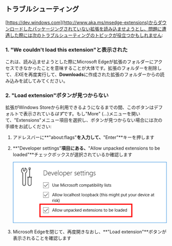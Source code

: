 <!-- ## Troubleshooting -->
## トラブルシューティング

<!-- If you are trying to load unpacked extensions downloaded from [https://dev.windows.com](http://www.aka.ms/msedge-extensions) and are experiencing issues,
the following toubleshoot topics may help: -->

[https://dev.windows.com](http://www.aka.ms/msedge-extensions)からダウンロードしたパッケージングされていない拡張を読み込ませようとし、問題に遭遇した際には次のトラブルシューティングのトピックが役立つかもしれません:

<!-- ### 1. I see the error "We couldn't load this extension" -->
### 1. "We couldn't load this extension"と表示された

<!-- This usually means that Microsoft Edge cannot access the extension folder you attempted to load. Try deleting the extension folder, running the .EXE again and then loading the extension folder that was created in your **Downloads** folder. -->

これは、読み込ませようとした際にMicrosoft Edgeが拡張のフォルダーにアクセスできなかったことを意味することが大体です。拡張のフォルダーを削除して、.EXEを再度実行して、**Downloads**に作成された拡張のフォルダーからの読み込みを試してみてください。

<!-- ### 2. I don't see the "Load extension" button -->
### 2. "Load extension"ボタンが見つからない

<!-- Until extensions are available via the Windows Store, this button *should* be visible by default. If you open the "More" (...) menu, select the "Extensions" menu item and don't see the button, follow these steps: -->

拡張がWindows Storeから利用できるようになるまでの間、このボタンはデフォルトで表示されている*はず*です。もし"More" (...)メニューを開いて、"Extensions"メニュー項目を選択し、ボタンが見つからない場合には次の手順をお試しください:

<!-- 
1. In the address bar type **"about:flags"** and press the **"Enter"** key.
2. Under the heading **"Developer settings"** make sure the checkbox next to **"Allow unpacked extensions to be loaded"** is selected.

   ![about flags](../media/aboutflags.PNG)  

3. Close and re-open Microsoft Edge and check to see if the **"Load extension"** button is now visible.
-->
 
1. アドレスバーに**"about:flags"**を入力して、**"Enter"**キーを押します
2. **"Developer settings"**項目にある、**"Allow unpacked extensions to be loaded"**チェックボックスが選択されているか確認します

   ![about flags](../media/aboutflags.PNG)  

3. Microsoft Edgeを閉じて、再度開きなおし、**"Load extension"**ボタンが表示されることを確認します